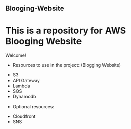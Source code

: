 ## Blooging-Website
# This is a repository for AWS Blooging Website 

Welcome!

* Resources to use in the project: (Blogging Website)

- S3
- API Gateway
- Lambda
- SQS
- Dynamodb

* Optional resources:

- Cloudfront
- SNS
